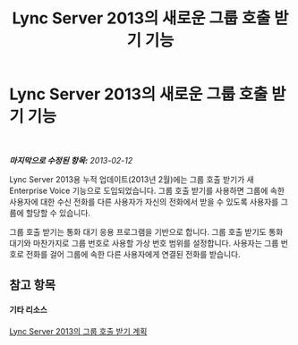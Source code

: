 ﻿---
title: Lync Server 2013의 새로운 그룹 호출 받기 기능
TOCTitle: Lync Server 2013의 새로운 그룹 호출 받기 기능
ms:assetid: 59ec90d6-0ec6-4635-91f9-78a6dd02b93c
ms:mtpsurl: https://technet.microsoft.com/ko-kr/library/JJ945630(v=OCS.15)
ms:contentKeyID: 52056849
ms.date: 08/24/2015
mtps_version: v=OCS.15
ms.translationtype: HT
---

# Lync Server 2013의 새로운 그룹 호출 받기 기능

 

_**마지막으로 수정된 항목:** 2013-02-12_

Lync Server 2013용 누적 업데이트(2013년 2월)에는 그룹 호출 받기가 새 Enterprise Voice 기능으로 도입되었습니다. 그룹 호출 받기를 사용하면 그룹에 속한 사용자에 대한 수신 전화를 다른 사용자가 자신의 전화에서 받을 수 있도록 사용자를 그룹에 할당할 수 있습니다.

그룹 호출 받기는 통화 대기 응용 프로그램을 기반으로 합니다. 그룹 호출 받기도 통화 대기와 마찬가지로 그룹 번호로 사용할 가상 번호 범위를 설정합니다. 사용자는 그룹 번호로 전화를 걸어 그룹에 속한 다른 사용자에게 연결된 전화를 받습니다.

## 참고 항목

#### 기타 리소스

[Lync Server 2013의 그룹 호출 받기 계획](lync-server-2013-planning-for-group-call-pickup.md)

